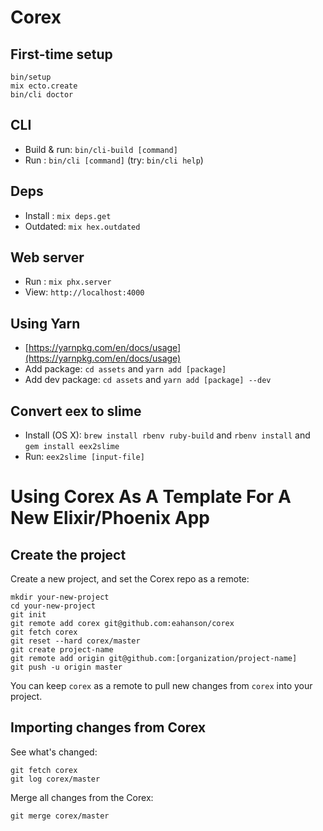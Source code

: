 # Corex

## First-time setup
    
    bin/setup
    mix ecto.create 
    bin/cli doctor

## CLI
* Build & run: `bin/cli-build [command]`
* Run  : `bin/cli [command]` (try: `bin/cli help`)

## Deps
* Install : `mix deps.get`
* Outdated: `mix hex.outdated`

## Web server
* Run : `mix phx.server`
* View: `http://localhost:4000`

## Using Yarn
* [https://yarnpkg.com/en/docs/usage](https://yarnpkg.com/en/docs/usage)
* Add package: `cd assets` and `yarn add [package]`
* Add dev package: `cd assets` and `yarn add [package] --dev`

## Convert eex to slime
* Install (OS X): `brew install rbenv ruby-build` and `rbenv install` and `gem install eex2slime`
* Run: `eex2slime [input-file]`


# Using Corex As A Template For A New Elixir/Phoenix App

## Create the project

Create a new project, and set the Corex repo as a remote:

    mkdir your-new-project
    cd your-new-project
    git init
    git remote add corex git@github.com:eahanson/corex
    git fetch corex
    git reset --hard corex/master
    git create project-name
    git remote add origin git@github.com:[organization/project-name]
    git push -u origin master
    
You can keep `corex` as a remote to pull new changes from `corex` into your project.
    
## Importing changes from Corex

See what's changed: 
    
    git fetch corex
    git log corex/master
    
Merge all changes from the Corex:

    git merge corex/master
        